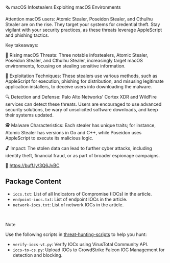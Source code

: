 🗞️ macOS Infostealers Exploiting macOS Environments

Attention macOS users: Atomic Stealer, Poseidon Stealer, and Cthulhu Stealer are on the rise. They target your systems for credential theft. Stay vigilant with your security practices, as these threats leverage AppleScript and phishing tactics.

Key takeaways:

🚨 Rising macOS Threats: Three notable infostealers, Atomic Stealer, Poseidon Stealer, and Cthulhu Stealer, increasingly target macOS environments, focusing on stealing sensitive information.

💾 Exploitation Techniques: These stealers use various methods, such as AppleScript for execution, phishing for distribution, and misusing legitimate application installers, to deceive users into downloading the malware.

🔍 Detection and Defense: Palo Alto Networks' Cortex XDR and WildFire services can detect these threats. Users are encouraged to use advanced security solutions, be wary of unsolicited software downloads, and keep their systems updated.

🕵️ Malware Characteristics: Each stealer has unique traits; for instance, Atomic Stealer has versions in Go and C++, while Poseidon uses AppleScript to execute its malicious logic.

🔓 Impact: The stolen data can lead to further cyber attacks, including identity theft, financial fraud, or as part of broader espionage campaigns.

🔗 https://buff.ly/3Q6JvBC

## Package Content

- `iocs.txt`: List of all Indicators of Compromise (IOCs) in the article.
- `endpoint-iocs.txt`: List of endpoint IOCs in the article.
- `network-iocs.txt`: List of network IOCs in the article.

<br>

> [!NOTE]
> Use the following scripts in [threat-hunting-scripts](../../threat-hunting-scripts/) to help you hunt:
>
> - `verify-iocs-vt.py`: Verify IOCs using VirusTotal Community API.
> - `iocs-to-cs.py`: Upload IOCs to CrowdStrike Falcon IOC Management for detection and blocking.
